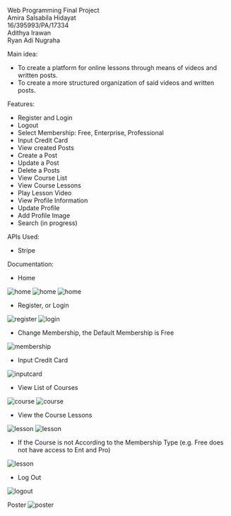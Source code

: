 Web Programming Final Project <br>
Amira Salsabila Hidayat <br>
16/395993/PA/17334 <br>
Adithya Irawan <br>
Ryan Adi Nugraha <br>

Main idea:
- To create a platform for online lessons through means of videos and written posts.
- To create a more structured organization of said videos and written posts.

Features:
- Register and Login
- Logout
- Select Membership: Free, Enterprise, Professional
- Input Credit Card
- View created Posts
- Create a Post 
- Update a Post
- Delete a Posts
- View Course List
- View Course Lessons
- Play Lesson Video
- View Profile Information
- Update Profile
- Add Profile Image
- Search (in progress)

APIs Used:
- Stripe

Documentation:

- Home 
<img src="/documentation/home1.png" alt="home">
<img src="/documentation/home2 .png" alt="home">
<img src="/documentation/home3 .png" alt="home">

- Register, or Login
<img src="/documentation/register .png" alt="register">
<img src="/documentation/Login.png" alt="login">

- Change Membership, the Default Membership is Free
<img src="/documentation/SelectMembership.png" alt="membership">

- Input Credit Card
<img src="/documentation/InputCard.png" alt="inputcard">

- View List of Courses
<img src="/documentation/Course1.png" alt="course">
<img src="/documentation/Course2.png" alt="course">

- View the Course Lessons
<img src="/documentation/Lesson1.png" alt="lesson">
<img src="/documentation/Lesson2.png" alt="lesson">

- If the Course is not According to the Membership Type (e.g. Free does not have access to Ent and Pro)
<img src="/documentation/Lesson3.png" alt="lesson">

- Log Out
<img src="/documentation/logout.png" alt="logout">

Poster
<img src="/documentation/poster.png" alt="poster">
